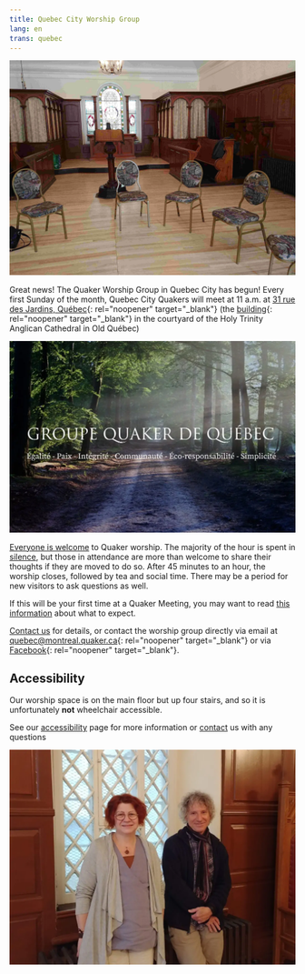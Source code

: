 ```yaml
---
title: Quebec City Worship Group
lang: en
trans: quebec
---
```

<picture>
  <source srcset="/assets/images/quebec_wg.webp" type="image/webp">
  <source srcset="/assets/images/quebec_wg.jpg" type="image/jpg">
  <img src="/assets/images/quebec_wg.webp" class="img_center75" alt="Circle of chairs">
</picture>

Great news! The Quaker Worship Group in Quebec City has begun! Every first Sunday of the month, Quebec City Quakers will meet at 11 a.m. at [31 rue des Jardins, Québec](https://www.google.com/maps/search/31%20rue%20des%20Jardins,%20Qu%C3%A9bec){: rel="noopener" target="_blank"} (the [building](https://goo.gl/maps/Z9wtKLtwAHEGSB7V6){: rel="noopener" target="_blank"} in the courtyard of the Holy Trinity Anglican Cathedral in Old Québec)

<picture>
  <source srcset="/assets/images/quebec.webp" type="image/webp">
  <source srcset="/assets/images/quebec.jpg" type="image/jpg">
  <img src="/assets/images/quebec.webp" class="img_center100" alt="Quebec worship group logo">
</picture>

[Everyone is welcome](/intro.html) to Quaker worship. The majority of the hour is spent in [silence](/about.html), but those in attendance are more than welcome to share their thoughts if they are moved to do so. After 45 minutes to an hour, the worship closes, followed by tea and social time.  There may be a period for new visitors to ask questions as well.

If this will be your first time at a Quaker Meeting, you may want to read [this information](/about.html) about what to expect.

[Contact us](/contact.html) for details, or contact the worship group directly via email at [quebec@montreal.quaker.ca](mailto:quebec@montreal.quaker.ca){: rel="noopener" target="_blank"} or via [Facebook](https://www.facebook.com/QuakersQuebecCanada/){: rel="noopener" target="_blank"}.

## Accessibility
Our worship space is on the main floor but up four stairs, and so it is unfortunately **not** wheelchair accessible.

See our [accessibility](/accessibility) page for more information or [contact](/contact) us with any questions

<picture>
  <source srcset="/assets/images/qc_2.webp" type="image/webp">
  <source srcset="/assets/images/qc_2.jpg" type="image/jpg">
  <img src="/assets/images/qc_2.webp" class="img_center100" alt="The initiators of the group">
</picture>
